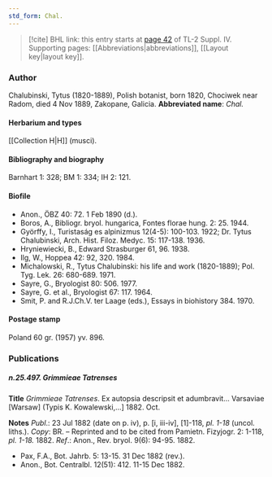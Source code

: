 ```yaml
---
std_form: Chal.
---
```


> [!cite] BHL link: this entry starts at [page 42](https://www.biodiversitylibrary.org/page/33265719) of TL-2 Suppl. IV.
> Supporting pages: [[Abbreviations|abbreviations]], [[Layout key|layout key]].

### Author

Chalubinski, Tytus (1820-1889), Polish botanist, born 1820, Chociwek near Radom, died 4 Nov 1889, Zakopane, Galicia. 
**Abbreviated name**: *Chal.*

#### Herbarium and types

[[Collection H|H]] (musci).

#### Bibliography and biography

Barnhart 1: 328; BM 1: 334; IH 2: 121.

#### Biofile

- Anon., ÖBZ 40: 72. 1 Feb 1890 (d.).
- Boros, A., Bibliogr. bryol. hungarica, Fontes florae hung. 2: 25. 1944.
- Györffy, I., Turistaság es alpinizmus 12(4-5): 100-103. 1922; Dr. Tytus Chalubinski, Arch. Hist. Filoz. Medyc. 15: 117-138. 1936.
- Hryniewiecki, B., Edward Strasburger 61, 96. 1938.
- Ilg, W., Hoppea 42: 92, 320. 1984.
- Michalowski, R., Tytus Chalubinski: his life and work (1820-1889); Pol. Tyg. Lek. 26: 680-689. 1971.
- Sayre, G., Bryologist 80: 506. 1977.
- Sayre, G. et al., Bryologist 67: 117. 1964.
- Smit, P. and R.J.Ch.V. ter Laage (eds.), Essays in biohistory 384. 1970.

#### Postage stamp

Poland 60 gr. (1957) yv. 896.

### Publications

##### n.25.497. Grimmieae Tatrenses

**Title**
*Grimmieae Tatrenses*. Ex autopsia descripsit et adumbravit... Varsaviae \[Warsaw\] (Typis K. Kowalewski,...\] 1882. Oct.

**Notes**
*Publ*.: 23 Jul 1882 (date on p. iv), p. \[i, iii-iv\], \[1\]-118, *pl. 1-18* (uncol. liths.). *Copy*: BR. – Reprinted and to be cited from Pamietn. Fizyjogr. 2: 1-118, *pl. 1-18.* 1882.
*Ref*.: Anon., Rev. bryol. 9(6): 94-95. 1882.
- Pax, F.A., Bot. Jahrb. 5: 13-15. 31 Dec 1882 (rev.).
- Anon., Bot. Centralbl. 12(51): 412. 11-15 Dec 1882.

